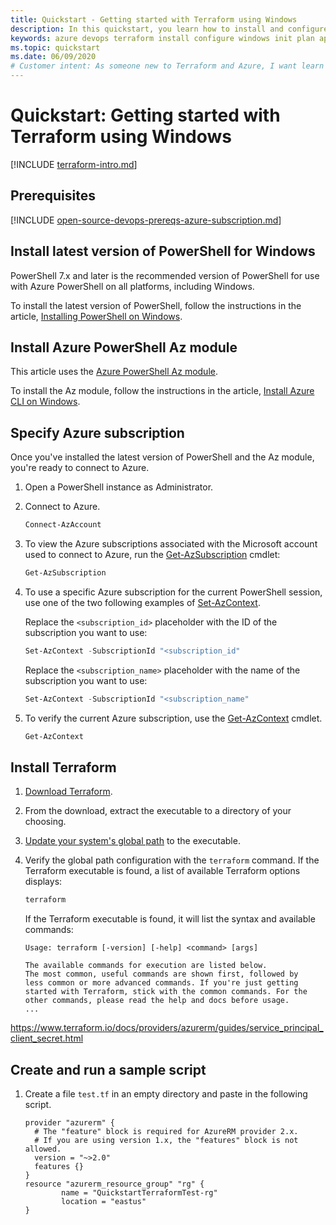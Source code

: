 ```yaml
---
title: Quickstart - Getting started with Terraform using Windows
description: In this quickstart, you learn how to install and configure Terraform to create Azure resources.
keywords: azure devops terraform install configure windows init plan apply execution login rbac service principal automated script cli powershell
ms.topic: quickstart
ms.date: 06/09/2020
# Customer intent: As someone new to Terraform and Azure, I want learn the basics of deploying Azure resources using Terraform from Windows.
---
```


# Quickstart: Getting started with Terraform using Windows
 
[!INCLUDE [terraform-intro.md](includes/terraform-intro.md)]

## Prerequisites

[!INCLUDE [open-source-devops-prereqs-azure-subscription.md](../includes/open-source-devops-prereqs-azure-subscription.md)]

## Install latest version of PowerShell for Windows

PowerShell 7.x and later is the recommended version of PowerShell for use with Azure PowerShell on all platforms, including Windows.

To install the latest version of PowerShell, follow the instructions in the article, [Installing PowerShell on Windows](https://docs.microsoft.com/powershell/scripting/install/installing-powershell-core-on-windows?view=powershell-7).

## Install Azure PowerShell Az module

This article uses the [Azure PowerShell Az module](https://docs.microsoft.com/powershell/azure/new-azureps-module-az?view=azps-4.2.0).

To install the Az module, follow the instructions in the article, [Install Azure CLI on Windows](/cli/azure/install-azure-cli-windows?view=azure-cli-latest).

## Specify Azure subscription

Once you've installed the latest version of PowerShell and the Az module, you're ready to connect to Azure.

1. Open a PowerShell instance as Administrator.

1. Connect to Azure.

    ```powershell
    Connect-AzAccount
    ```
    
1. To view the Azure subscriptions associated with the Microsoft account used to connect to Azure, run the [Get-AzSubscription](https://docs.microsoft.com/powershell/module/az.accounts/Get-AzSubscription?view=azps-4.1.0) cmdlet:

    ```powershell
    Get-AzSubscription
    ```

1. To use a specific Azure subscription for the current PowerShell session, use one of the two following examples of [Set-AzContext](https://docs.microsoft.com/powershell/module/az.accounts/set-azcontext?view=azps-4.1.0).

    Replace the `<subscription_id>` placeholder with the ID of the subscription you want to use:

    ```powershell
    Set-AzContext -SubscriptionId "<subscription_id"
    ```

    Replace the `<subscription_name>` placeholder with the name of the subscription you want to use:

    ```powershell
    Set-AzContext -SubscriptionId "<subscription_name"
    ```

1. To verify the current Azure subscription, use the [Get-AzContext](https://docs.microsoft.com/powershell/module/az.accounts/get-azcontext?view=azps-4.1.0) cmdlet.

    ```powershell
    Get-AzContext
    ```

## Install Terraform

1. [Download Terraform](https://www.terraform.io/downloads.html).

1. From the download, extract the executable to a directory of your choosing.

1. [Update your system's global path](https://stackoverflow.com/questions/1618280/where-can-i-set-path-to-make-exe-on-windows) to the executable.

1. Verify the global path configuration with the `terraform` command. If the Terraform executable is found, a list of available Terraform options displays:

    ```powershell
    terraform
    ```

    If the Terraform executable is found, it will list the syntax and available commands:

    ```output
    Usage: terraform [-version] [-help] <command> [args]

    The available commands for execution are listed below.
    The most common, useful commands are shown first, followed by
    less common or more advanced commands. If you're just getting
    started with Terraform, stick with the common commands. For the
    other commands, please read the help and docs before usage.
    ...
    ```









https://www.terraform.io/docs/providers/azurerm/guides/service_principal_client_secret.html













## Create and run a sample script

1. Create a file `test.tf` in an empty directory and paste in the following script.

    ```hcl
    provider "azurerm" {
      # The "feature" block is required for AzureRM provider 2.x.
      # If you are using version 1.x, the "features" block is not allowed.
      version = "~>2.0"
      features {}
    }
    resource "azurerm_resource_group" "rg" {
            name = "QuickstartTerraformTest-rg"
            location = "eastus"
    }
    ```
